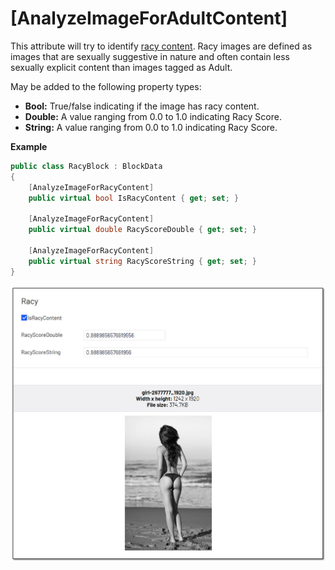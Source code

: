 # [AnalyzeImageForAdultContent]
This attribute will try to identify [racy content](https://docs.microsoft.com/en-us/azure/cognitive-services/computer-vision/concept-detecting-adult-content). Racy images are defined as images that are sexually suggestive in nature and often contain less sexually explicit content than images tagged as Adult.

May be added to the following property types:

- **Bool:** True/false indicating if the image has racy content.
- **Double:** A value ranging from 0.0 to 1.0 indicating Racy Score.
- **String:** A value ranging from 0.0 to 1.0 indicating Racy Score.

**Example**
``` C#
public class RacyBlock : BlockData
{
    [AnalyzeImageForRacyContent]
    public virtual bool IsRacyContent { get; set; }

    [AnalyzeImageForRacyContent]
    public virtual double RacyScoreDouble { get; set; }

    [AnalyzeImageForRacyContent]
    public virtual string RacyScoreString { get; set; }
}
```
![Racy](./img/Racy.jpg)